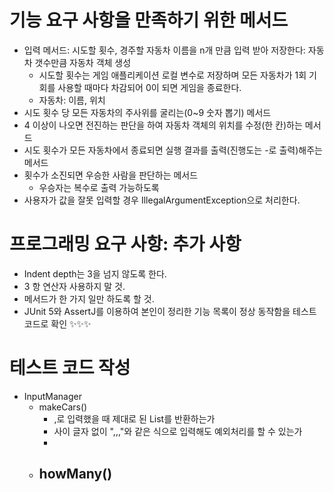 # 기능 요구 사항을 만족하기 위한 메서드

- 입력 메서드: 시도할 횟수, 경주할 자동차 이름을 n개 만큼 입력 받아 저장한다: 자동차 갯수만큼 자동차 객체 생성
  - 시도할 횟수는 게임 애플리케이션 로컬 변수로 저장하며 모든 자동차가 1회 기회를 사용할 때마다 차감되어 0이 되면 게임을 종료한다.
  - 자동차: 이름, 위치
- 시도 횟수 당 모든 자동차의 주사위를 굴리는(0~9 숫자 뽑기) 메서드
- 4 이상이 나오면 전진하는 판단을 하여 자동차 객체의 위치를 수정(한 칸)하는 메서드
- 시도 횟수가 모든 자동차에서 종료되면 실행 결과를 출력(진행도는 -로 출력)해주는 메서드
- 횟수가 소진되면 우승한 사람을 판단하는 메서드
  - 우승자는 복수로 출력 가능하도록
- 사용자가 값을 잘못 입력할 경우 IllegalArgumentException으로 처리한다.

# 프로그래밍 요구 사항: 추가 사항

- Indent depth는 3을 넘지 않도록 한다.
- 3 항 연산자 사용하지 말 것.
- 메서드가 한 가지 일만 하도록 할 것.
- JUnit 5와 AssertJ를 이용하여 본인이 정리한 기능 목록이 정상 동작함을 테스트 코드로 확인 ✨✨✨

# 테스트 코드 작성

- InputManager
  - makeCars()
    - ,로 입력했을 때 제대로 된 List<Car>를 반환하는가
    - 사이 글자 없이 ",,,"와 같은 식으로 입력해도 예외처리를 할 수 있는가
    - 
  - howMany()
    - 